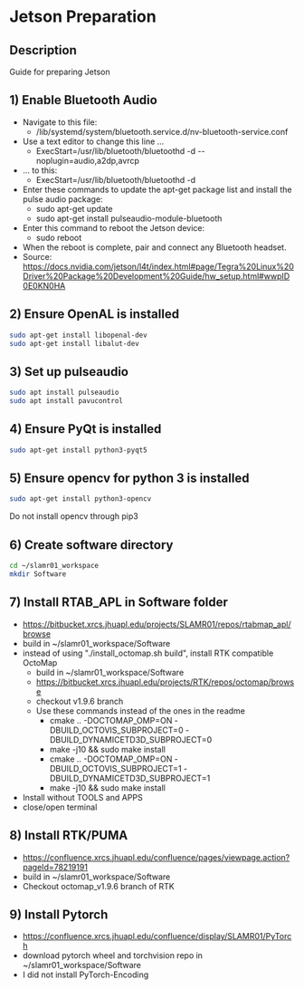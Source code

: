 # Jetson Preparation

## Description
Guide for preparing Jetson

## 1) Enable Bluetooth Audio
* Navigate to this file:
    * /lib/systemd/system/bluetooth.service.d/nv-bluetooth-service.conf
* Use a text editor to change this line ...
    * ExecStart=/usr/lib/bluetooth/bluetoothd -d --noplugin=audio,a2dp,avrcp
* ... to this: 
    * ExecStart=/usr/lib/bluetooth/bluetoothd -d 
* Enter these commands to update the apt-get package list and install the pulse audio package:
    * sudo apt-get update
    * sudo apt-get install pulseaudio-module-bluetooth
* Enter this command to reboot the Jetson device:
    * sudo reboot
* When the reboot is complete, pair and connect any Bluetooth headset.
* Source: https://docs.nvidia.com/jetson/l4t/index.html#page/Tegra%20Linux%20Driver%20Package%20Development%20Guide/hw_setup.html#wwpID0E0KN0HA 

## 2) Ensure OpenAL is installed
```bash
sudo apt-get install libopenal-dev
sudo apt-get install libalut-dev
```

## 3) Set up pulseaudio
```bash
sudo apt install pulseaudio
sudo apt install pavucontrol
```

## 4) Ensure PyQt is installed
```bash
sudo apt-get install python3-pyqt5
```

## 5) Ensure opencv for python 3 is installed
```bash
sudo apt-get install python3-opencv
```
Do not install opencv through pip3

## 6) Create software directory
```bash
cd ~/slamr01_workspace
mkdir Software
```
## 7) Install RTAB_APL in Software folder
* https://bitbucket.xrcs.jhuapl.edu/projects/SLAMR01/repos/rtabmap_apl/browse
* build in ~/slamr01_workspace/Software
* instead of using "./install_octomap.sh build", install RTK compatible OctoMap
    * build in ~/slamr01_workspace/Software
    * https://bitbucket.xrcs.jhuapl.edu/projects/RTK/repos/octomap/browse
    * checkout v1.9.6 branch
    * Use these commands instead of the ones in the readme
        * cmake .. -DOCTOMAP_OMP=ON -DBUILD_OCTOVIS_SUBPROJECT=0 -DBUILD_DYNAMICETD3D_SUBPROJECT=0
        * make -j10 && sudo make install
        * cmake .. -DOCTOMAP_OMP=ON -DBUILD_OCTOVIS_SUBPROJECT=1 -DBUILD_DYNAMICETD3D_SUBPROJECT=1
        * make -j10 && sudo make install
* Install without TOOLS and APPS
* close/open terminal

## 8) Install RTK/PUMA
* https://confluence.xrcs.jhuapl.edu/confluence/pages/viewpage.action?pageId=78219191
* build in ~/slamr01_workspace/Software
* Checkout octomap_v1.9.6 branch of RTK

## 9) Install Pytorch
* https://confluence.xrcs.jhuapl.edu/confluence/display/SLAMR01/PyTorch
* download pytorch wheel and torchvision repo in ~/slamr01_workspace/Software
* I did not install PyTorch-Encoding
